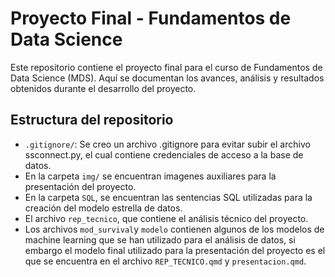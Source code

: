 # Proyecto Final - Fundamentos de Data Science

Este repositorio contiene el proyecto final para el curso de Fundamentos de Data Science (MDS). Aquí se documentan los avances, análisis y resultados obtenidos durante el desarrollo del proyecto.

## Estructura del repositorio
- `.gitignore/`: Se creo un archivo .gitignore para evitar subir el archivo ssconnect.py, el cual contiene credenciales de acceso a la base de datos.
- En la carpeta `img/` se encuentran imagenes auxiliares para la presentación del proyecto.
- En la carpeta `SQL`, se encuentran las sentencias SQL utilizadas para la creación del modelo estrella de datos.
- El archivo `rep_tecnico`, que contiene el análisis técnico del proyecto.
- Los archivos `mod_survival`y `modelo` contienen algunos de los modelos de machine learning que se han utilizado para el análisis de datos, si embargo el modelo final utilizado para la presentación del proyecto es el que se encuentra en el archivo `REP_TECNICO.qmd` y `presentacion.qmd`.

